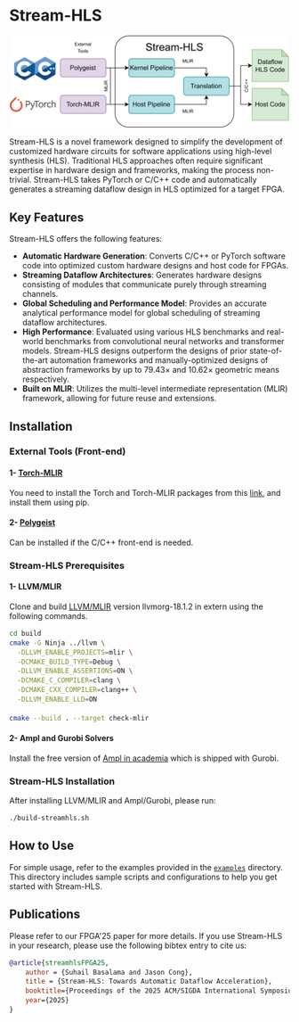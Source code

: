 # Stream-HLS

![Stream-HLS](framework.png)

Stream-HLS is a novel framework designed to simplify the development of customized hardware circuits for software applications using high-level synthesis (HLS). Traditional HLS approaches often require significant expertise in hardware design and frameworks, making the process non-trivial. Stream-HLS takes PyTorch or C/C++ code and automatically generates a streaming dataflow design in HLS optimized for a target FPGA.

## Key Features

Stream-HLS offers the following features:

- **Automatic Hardware Generation**: Converts C/C++ or PyTorch software code into optimized custom hardware designs and host code for FPGAs.
- **Streaming Dataflow Architectures**: Generates hardware designs consisting of modules that communicate purely through streaming channels.
- **Global Scheduling and Performance Model**: Provides an accurate analytical performance model for global scheduling of streaming dataflow architectures.
- **High Performance**: Evaluated using various HLS benchmarks and real-world benchmarks from convolutional neural networks and transformer models. Stream-HLS designs outperform the designs of prior state-of-the-art automation frameworks and manually-optimized designs of abstraction frameworks by up to 79.43× and 10.62× geometric means respectively.
- **Built on MLIR**: Utilizes the multi-level intermediate representation (MLIR) framework, allowing for future reuse and extensions.

## Installation

### External Tools (Front-end)
#### 1- [Torch-MLIR](https://github.com/llvm/torch-mlir)
You need to install the Torch and Torch-MLIR packages from this [link](https://github.com/llvm/torch-mlir/releases/tag/snapshot-20240127.1096), and install them using pip.
#### 2- [Polygeist](https://github.com/llvm/Polygeist)
Can be installed if the C/C++ front-end is needed.

### Stream-HLS Prerequisites
#### 1- LLVM/MLIR
Clone and build [LLVM/MLIR](https://github.com/llvm/llvm-project/tree/llvmorg-18.1.2) version llvmorg-18.1.2 in extern using the following commands.

```sh
cd build
cmake -G Ninja ../llvm \
  -DLLVM_ENABLE_PROJECTS=mlir \
  -DCMAKE_BUILD_TYPE=Debug \
  -DLLVM_ENABLE_ASSERTIONS=ON \
  -DCMAKE_C_COMPILER=clang \
  -DCMAKE_CXX_COMPILER=clang++ \
  -DLLVM_ENABLE_LLD=ON

cmake --build . --target check-mlir
```

#### 2- Ampl and Gurobi Solvers
Install the free version of [Ampl in academia](https://ampl.com/ampl-in-academia/) which is shipped with Gurobi.

### Stream-HLS Installation
After installing LLVM/MLIR and Ampl/Gurobi, please run:
```sh
./build-streamhls.sh
``` 

## How to Use

For simple usage, refer to the examples provided in the [`examples`](./examples/) directory. This directory includes sample scripts and configurations to help you get started with Stream-HLS.


## Publications
Please refer to our FPGA'25 paper for more details. If you use Stream-HLS in your research, please use the following bibtex entry to cite us:
```bibtex
@article{streamhlsFPGA25,
    author = {Suhail Basalama and Jason Cong},
    title = {Stream-HLS: Towards Automatic Dataflow Acceleration},
    booktitle={Proceedings of the 2025 ACM/SIGDA International Symposium on Field-Programmable Gate Arrays},
    year={2025}
}
```


